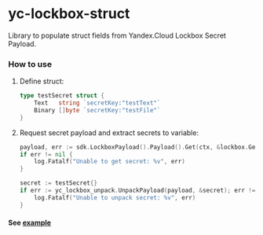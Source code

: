 # yc-lockbox-struct

Library to populate struct fields from Yandex.Cloud Lockbox Secret Payload.

### How to use

1. Define struct:
    ```go
    type testSecret struct {
        Text   string `secretKey:"testText"`
        Binary []byte `secretKey:"testFile"`
    }
    ```
2. Request secret payload and extract secrets to variable:
    ```go
    payload, err := sdk.LockboxPayload().Payload().Get(ctx, &lockbox.GetPayloadRequest{SecretId: "mysecretid"})
    if err != nil {
        log.Fatalf("Unable to get secret: %v", err)
    }

    secret := testSecret{}
    if err := yc_lockbox_unpack.UnpackPayload(payload, &secret); err != nil {
        log.Fatalf("Unable to unpack secret: %v", err)
    }
    ```

#### See [example](example/)
